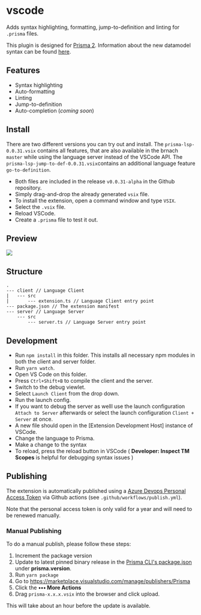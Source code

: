 # vscode

Adds syntax highlighting, formatting, jump-to-definition and linting for `.prisma` files.

This plugin is designed for [Prisma 2](https://www.prisma.io/blog/announcing-prisma-2-zq1s745db8i5). Information about the new datamodel syntax can be found [here](https://github.com/prisma/prisma2/blob/master/docs/data-modeling.md).

## Features

- Syntax highlighting
- Auto-formatting
- Linting
- Jump-to-definition 
- Auto-completion (_coming soon_)


## Install

There are two different versions you can try out and install. 
The `prisma-lsp-0.0.31.vsix` contains all features, that are also 
available in the brnach `master` while using the language server instead of the VSCode API. The `prisma-lsp-jump-to-def-0.0.31.vsix`contains an additional language feature `go-to-definition`.

- Both files are included in the release `v0.0.31-alpha` in the Github repository.
- Simply drag-and-drop the already generated `vsix` file.
- To install the extension, open a command window and type `VSIX`.
- Select the `.vsix` file.
- Reload VSCode.
- Create a `.prisma` file to test it out.


## Preview

![](https://imgur.com/HbufPo6.png)

## Structure

```
.
--- client // Language Client
|   --- src   
|       --- extension.ts // Language Client entry point
--- package.json // The extension manifest
--- server // Language Server
    --- src
        --- server.ts // Language Server entry point
```


## Development

- Run `npm install` in this folder. This installs all necessary npm modules in both the client and server folder.
- Run `yarn watch`.
- Open VS Code on this folder.
- Press `Ctrl+Shift+B` to compile the client and the server.
- Switch to the debug viewlet.
- Select `Launch Client` from the drop down.
- Run the launch config.
- If you want to debug the server as welll use the launch configuration `Attach to Server` afterwards or select the launch configuration `Client + Server` at once.
- A new file should open in the [Extension Development Host] instance of VSCode.
- Change the language to Prisma.
- Make a change to the syntax
- To reload, press the reload button in VSCode ( **Developer: Inspect TM Scopes** is helpful for debugging syntax issues )

## Publishing

The extension is automatically published using a [Azure Devops Personal Access Token](https://code.visualstudio.com/api/working-with-extensions/publishing-extension#get-a-personal-access-token) via Github actions (see `.github/workflows/publish.yml`).

Note that the personal access token is only valid for a year and will need to be renewed manually.

### Manual Publishing

To do a manual publish, please follow these steps:

1. Increment the package version
2. Update to latest pinned binary release in the [Prisma CLI's package.json](https://github.com/prisma/prisma2/blob/master/cli/prisma2/package.json) under **prisma.version**.
3. Run `yarn package`
4. Go to https://marketplace.visualstudio.com/manage/publishers/Prisma
5. Click the **••• More Actions**
6. Drag `prisma-x.x.x.vsix` into the browser and click upload.

This will take about an hour before the update is available.
